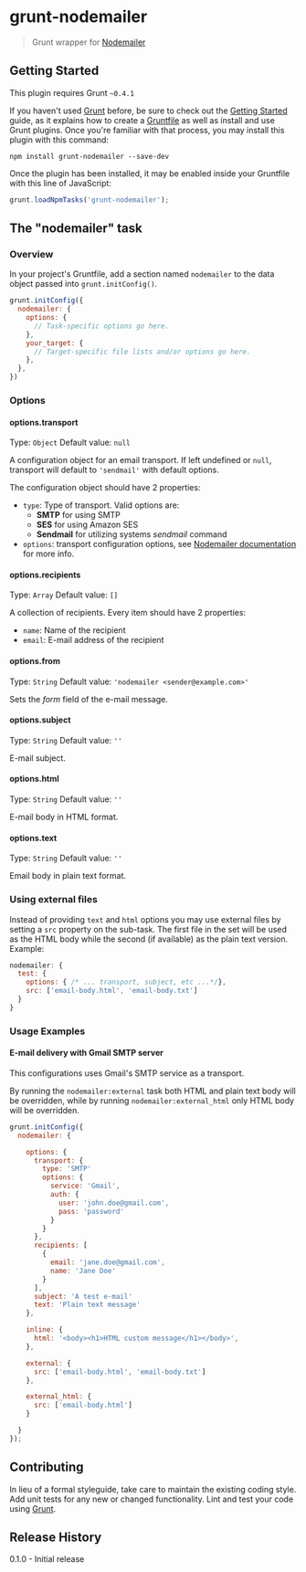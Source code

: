 # grunt-nodemailer

> Grunt wrapper for [Nodemailer](https://github.com/andris9/Nodemailer)



## Getting Started
This plugin requires Grunt `~0.4.1`

If you haven't used [Grunt](http://gruntjs.com/) before, be sure to check out the [Getting Started](http://gruntjs.com/getting-started) guide, as it explains how to create a [Gruntfile](http://gruntjs.com/sample-gruntfile) as well as install and use Grunt plugins. Once you're familiar with that process, you may install this plugin with this command:

```shell
npm install grunt-nodemailer --save-dev
```

Once the plugin has been installed, it may be enabled inside your Gruntfile with this line of JavaScript:

```js
grunt.loadNpmTasks('grunt-nodemailer');
```

## The "nodemailer" task

### Overview
In your project's Gruntfile, add a section named `nodemailer` to the data object passed into `grunt.initConfig()`.

```js
grunt.initConfig({
  nodemailer: {
    options: {
      // Task-specific options go here.
    },
    your_target: {
      // Target-specific file lists and/or options go here.
    },
  },
})
```

### Options

#### options.transport
Type: `Object`
Default value: `null`

A configuration object for an email transport. If left undefined or `null`, transport will default to `'sendmail'` with default options.

The configuration object should have 2 properties:

* `type`: Type of transport. Valid options are: 
  * **SMTP** for using SMTP
  * **SES** for using Amazon SES
  * **Sendmail** for utilizing systems *sendmail* command
* `options`: transport configuration options, see [Nodemailer documentation](https://github.com/andris9/Nodemailer#setting-up-a-transport-method) for more info.

#### options.recipients
Type: `Array`
Default value: `[]`

A collection of recipients. Every item should have 2 properties:

* `name`: Name of the recipient
* `email`: E-mail address of the recipient

#### options.from
Type: `String`
Default value: `'nodemailer <sender@example.com>'`

Sets the _form_ field of the e-mail message.

#### options.subject
Type: `String`
Default value: `''`

E-mail subject.

#### options.html
Type: `String`
Default value: `''`

E-mail body in HTML format.

#### options.text
Type: `String`
Default value: `''`

Email body in plain text format. 

### Using external files

Instead of providing `text` and `html` options you may use external files by setting a `src` property on the sub-task. The first file in the set will be used as the HTML body while the second (if available) as the plain text version. Example:

```js
nodemailer: {
  test: {
    options: { /* ... transport, subject, etc ...*/},
    src: ['email-body.html', 'email-body.txt']
  }
}
```

### Usage Examples

#### E-mail delivery with Gmail SMTP server

This configurations uses Gmail's SMTP service as a transport.

By running the `nodemailer:external` task both HTML and plain text body will be overridden, while by running `nodemailer:external_html` only HTML body will be overridden.

```js
grunt.initConfig({
  nodemailer: {

    options: {
      transport: {
        type: 'SMTP'
        options: {
          service: 'Gmail',
          auth: {
            user: 'john.doe@gmail.com',
            pass: 'password'
          }
        }
      },
      recipients: [
        {
          email: 'jane.doe@gmail.com',
          name: 'Jane Doe'
        }
      ],
      subject: 'A test e-mail'
      text: 'Plain text message'
    },

    inline: {
      html: '<body><h1>HTML custom message</h1></body>',
    },

    external: {
      src: ['email-body.html', 'email-body.txt']
    },

    external_html: {
      src: ['email-body.html']
    }

  }
});
```

## Contributing
In lieu of a formal styleguide, take care to maintain the existing coding style. Add unit tests for any new or changed functionality. Lint and test your code using [Grunt](http://gruntjs.com/).

## Release History

0.1.0 - Initial release